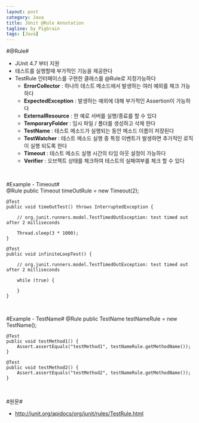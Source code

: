 ```yaml
---
layout: post
category: Java
title: JUnit @Rule Annotation
tagline: by Pigbrain
tags: [Java]
---
```


<!--more-->

#@Rule#  
* JUnit 4.7 부터 지원  
* 테스트를 실행할때 부가적인 기능을 제공한다  
* TestRule 인터페이스를 구현한 클래스를 @Rule로 지정가능하다  
	* **ErrorCollector** : 하나의 테스트 메소드에서 발생하는 여러 예외를 체크 가능하다    
	* **ExpectedException** : 발생하는 예외에 대해 부가적인 Assertion이 가능하다    
	* **ExternalResource** : 한 예로 서버를 실행/종료를 할 수 있다    
	* **TemporaryFolder** : 임시 파일 / 폴더를 생성하고 삭제 한다    
	* **TestName** : 테스트 메소드가 실행되는 동안 메소드 이름이 저장된다    
	* **TestWatcher** : 테스트 메소드 실행 중 특정 이벤트가 발생하면 추가적인 로직이 실행 되도록 한다  
	* **Timeout** : 테스트 메소드 실행 시간의 타임 아웃 설정이 가능하다    
	* **Verifier** : 오브젝트 상태를 체크하여 테스트의 실패여부를 체크 할 수 있다  

<br>  

#Example - Timeout#  
	@Rule
	public Timeout timeOutRule = new Timeout(2);

	@Test
	public void timeOutTest() throws InterruptedException {
		
		// org.junit.runners.model.TestTimedOutException: test timed out after 2 milliseconds
		
		Thread.sleep(3 * 1000);
	}

	@Test
	public void infiniteLoopTest() {
		
		// org.junit.runners.model.TestTimedOutException: test timed out after 2 milliseconds
	
		while (true) {
			
		}
	}  

<br>  

#Example - TestName#
	@Rule
	public TestName testNameRule = new TestName();

	@Test
	public void testMethod1() {
		Assert.assertEquals("testMethod1", testNameRule.getMethodName());
	}

	@Test
	public void testMethod2() {
		Assert.assertEquals("testMethod2", testNameRule.getMethodName());
	} 
  
<br>  
  
#원문#  
* http://junit.org/apidocs/org/junit/rules/TestRule.html  


